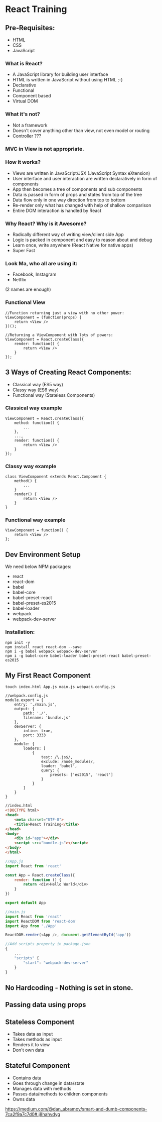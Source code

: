 # React Training

## Pre-Requisites:
- HTML
- CSS
- JavaScript

### What is React?
- A JavaScript library for building user interface 
- HTML is written in JavaScript without using HTML ;-)
- Declarative
- Functional
- Component based
- Virtual DOM

### What it's not?
- Not a framework
- Doesn't cover anything other than view, not even model or routing
- Controller ???

### MVC in View is not appropriate.

### How it works?
- Views are written in JavaScript/JSX (JavaScript Syntax eXtension)
- User interface and user interaction are written declaratively in form of components
- App then becomes a tree of components and sub components
- Data is passed in form of props and states from top of the tree
- Data flow only in one way direction from top to bottom
- Re-render only what has changed with help of shallow comparison
- Entire DOM interaction is handled by React

### Why React? Why is it Awesome?
- Radically different way of writing view/client side App
- Logic is packed in component and easy to reason about and debug
- Learn once, write anywhere (React Native for native apps)
- Super Fast

### Look Ma, who all are using it:
- Facebook, Instagram
- Netflix

(2 names are enough)

### Functional View

```
//Function returning just a view with no other power:
ViewComponent = (function(props) {
	return <View />
})();
```

```
//Returning a ViewComponent with lots of powers:
ViewComponent = React.createClass({
	render: function() {
		return <View />
	}
});
````

## 3 Ways of Creating React Components:
- Classical way (ES5 way)
- Classy way (ES6 way)
- Functional way (Stateless Components)

### Classical way example

```
ViewComponent = React.createClass({
	method: function() {
		...
	},
	...,
	render: function() {
		return <View />
	}
});
```

### Classy way example

```
class ViewComponent extends React.Component {
	method() {
		...
	}
	render() {
		return <View />
	}
}
```


### Functional way example

```
ViewComponent = function() {
	return <View />
};
```

## Dev Environment Setup

We need below NPM packages:
- react
- react-dom
- babel
- babel-core
- babel-preset-react
- babel-preset-es2015
- babel-loader
- webpack
- webpack-dev-server


### Installation:

```
npm init -y
npm install react react-dom --save
npm i -g babel webpack webpack-dev-server
npm i -g babel-core babel-loader babel-preset-react babel-preset-es2015
```

## My First React Component

```
touch index.html App.js main.js webpack.config.js
```

```
//webpack.config.js
module.export = {
	entry: './main.js',
	output: {
		path: './',
		filename: 'bundle.js'
	},
	devServer: {
		inline: true,
		port: 3333
	},
	module: {
		loaders: [
			{
				test: /\.js$/,
				exclude: /node_modules/,
				loader: 'babel',
				query: {
					presets: ['es2015', 'react']
				}
			}
		]
	}
}
```

```html
//index.html
<!DOCTYPE html>
<head>
	<meta charset="UTF-8">
	<title>React Training</title>
</head>
<body>
	<div id="app"></div>
	<script src="bundle.js"></script>
</body>
</html>
```

```js
//App.js
import React from 'react'

const App = React.createClass({
	render: function () {
		return <div>Hello World</div>
	}
})

export default App
```

```js
//main.js
import React from 'react'
import ReactDOM from 'react-dom'
import App from './App'

ReactDOM.render(<App />, document.getElementById('app'))
```

```js
//Add scripts property in package.json
{
	...
	"scripts" {
		"start": "webpack-dev-server"
	}
}
```

## No Hardcoding - Nothing is set in stone.

## Passing data using props

## Stateless Component
- Takes data as input
- Takes methods as input
- Renders it to view
- Don't own data

## Stateful Component
- Contains data
- Goes through change in data/state
- Manages data with methods
- Passes data/methods to children components
- Owns data

https://medium.com/@dan_abramov/smart-and-dumb-components-7ca2f9a7c7d0#.j8hahvdyg
